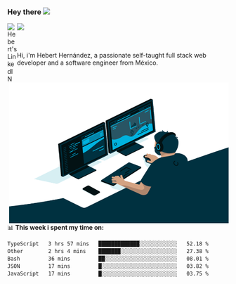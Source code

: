 ### Hey there <img src="https://media.giphy.com/media/hvRJCLFzcasrR4ia7z/giphy.gif" width="25px">
<a href="https://www.linkedin.com/in/evertcode/" target="_blank">
  <img align="left" alt="Hebert's LinkedIN" width="22px" src="https://raw.githubusercontent.com/peterthehan/peterthehan/master/assets/linkedin.svg" />
</a>

![](https://visitor-badge.glitch.me/badge?page_id=evertcode.evertcode)

<br />

Hi, i'm Hebert Hernández, a passionate self-taught full stack web developer and a software engineer from México.

<img align="right" alt="GIF" src="https://github.com/evertcode/evertcode/blob/master/code.gif?raw=true" width="500" height="320" />

📊 **This week i spent my time on:**

<!--START_SECTION:waka-->

```txt
TypeScript   3 hrs 57 mins   █████████████░░░░░░░░░░░░   52.18 %
Other        2 hrs 4 mins    ███████░░░░░░░░░░░░░░░░░░   27.38 %
Bash         36 mins         ██░░░░░░░░░░░░░░░░░░░░░░░   08.01 %
JSON         17 mins         █░░░░░░░░░░░░░░░░░░░░░░░░   03.82 %
JavaScript   17 mins         █░░░░░░░░░░░░░░░░░░░░░░░░   03.75 %
```

<!--END_SECTION:waka-->

